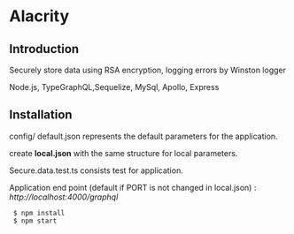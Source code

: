# Alacrity

## Introduction

 Securely store data using RSA encryption, logging errors by Winston logger

 Node.js, TypeGraphQL,Sequelize, MySql, Apollo, Express


## Installation


config/ default.json  represents the default parameters for the application. 

create **local.json** with the same structure for local parameters. 

 Secure.data.test.ts  consists  test for application.

 Application end point (default if PORT is not changed in local.json)  :  *http://localhost:4000/graphql*
 

```
 $ npm install
 $ npm start
```





